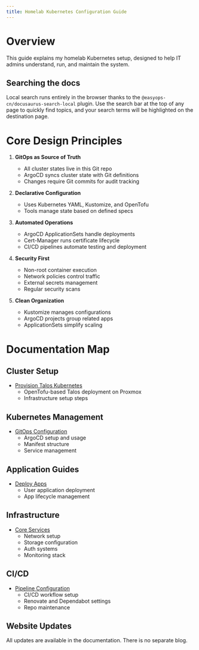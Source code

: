 ```yaml
---
title: Homelab Kubernetes Configuration Guide
---
```


# Overview

This guide explains my homelab Kubernetes setup, designed to help IT admins understand, run, and maintain the system.

## Searching the docs

Local search runs entirely in the browser thanks to the `@easyops-cn/docusaurus-search-local` plugin. Use the search bar at the top of any page to quickly find topics, and your search terms will be highlighted on the destination page.

# Core Design Principles

1. **GitOps as Source of Truth**

   - All cluster states live in this Git repo
   - ArgoCD syncs cluster state with Git definitions
   - Changes require Git commits for audit tracking

2. **Declarative Configuration**

   - Uses Kubernetes YAML, Kustomize, and OpenTofu
   - Tools manage state based on defined specs

3. **Automated Operations**

   - ArgoCD ApplicationSets handle deployments
   - Cert-Manager runs certificate lifecycle
   - CI/CD pipelines automate testing and deployment

4. **Security First**

   - Non-root container execution
   - Network policies control traffic
   - External secrets management
   - Regular security scans

5. **Clean Organization**
   - Kustomize manages configurations
   - ArgoCD projects group related apps
   - ApplicationSets simplify scaling

# Documentation Map

## Cluster Setup

- [Provision Talos Kubernetes](./tofu/opentofu-provisioning.md)
  - OpenTofu-based Talos deployment on Proxmox
  - Infrastructure setup steps

## Kubernetes Management

- [GitOps Configuration](./k8s/manage-kubernetes.md)
  - ArgoCD setup and usage
  - Manifest structure
  - Service management

## Application Guides

- [Deploy Apps](./k8s/applications/application-management.md)
  - User application deployment
  - App lifecycle management

## Infrastructure

- [Core Services](./k8s/infrastructure/infrastructure-management.md)
  - Network setup
  - Storage configuration
  - Auth systems
  - Monitoring stack

## CI/CD

- [Pipeline Configuration](./github/github-configuration.md)
  - CI/CD workflow setup
  - Renovate and Dependabot settings
  - Repo maintenance

## Website Updates

All updates are available in the documentation. There is no separate blog.
